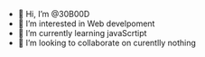 - 👋 Hi, I’m @30B00D
- 👀 I’m interested in Web develpoment 
- 🌱 I’m currently learning javaScrtipt 
- 💞️ I’m looking to collaborate on curentlly nothing

<!---
30B00D/30B00D is a ✨ special ✨ repository because its `README.md` (this file) appears on your GitHub profile.
You can click the Preview link to take a look at your changes.
--->
